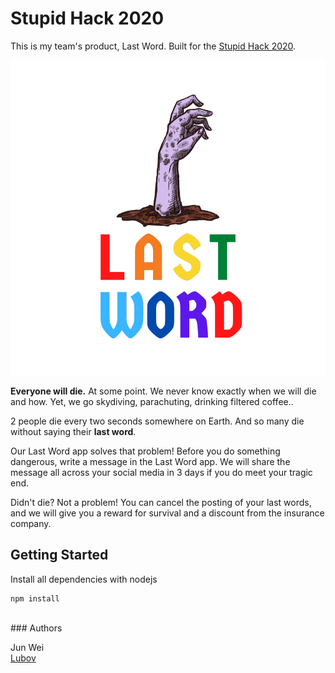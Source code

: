 # Stupid Hack 2020

This is my team's product, Last Word. Built for the [Stupid Hack 2020](https://app.hackjunction.com/events/stupidhack2020).

![](img/lastword.png)

**Everyone will die.** At some point.
We never know exactly when we will die and how. 
Yet, we go skydiving, parachuting, drinking filtered coffee..

2 people die every two seconds somewhere on Earth.
And so many die without saying their **last word**. 

Our Last Word app solves that problem! 
Before you do something dangerous, write a message in the Last Word app.
We will share the message all across your social media in 3 days if you do meet your tragic end.

Didn't die? Not a problem! 
You can cancel the posting of your last words, and we will give you a reward for survival and a discount from the insurance company.

## Getting Started

Install all dependencies with nodejs
```
npm install
```
 <br />
### Authors

Jun Wei  <br />
[Lubov](https://github.com/Trubkazub/last-word)
